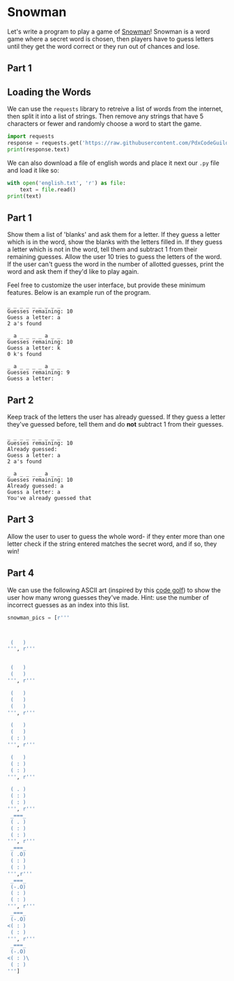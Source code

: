 
# Snowman

Let's write a program to play a game of [Snowman](https://en.wikipedia.org/wiki/Snowman_(game))! Snowman is a word game where a secret word is chosen, then players have to guess letters until they get the word correct or they run out of chances and lose.


## Part 1

## Loading the Words

We can use the `requests` library to retreive a list of words from the internet, then split it into a list of strings. Then remove any strings that have 5 characters or fewer and randomly choose a word to start the game.

```python
import requests
response = requests.get('https://raw.githubusercontent.com/PdxCodeGuild/class_mountain_goat/master/data/english.txt')
print(response.text)
```

We can also download a file of english words and place it next our `.py` file and load it like so:

```python
with open('english.txt', 'r') as file:
    text = file.read()
print(text)
```

## Part 1

Show them a list of 'blanks' and ask them for a letter. If they guess a letter which is in the word, show the blanks with the letters filled in. If they guess a letter which is not in the word, tell them and subtract 1 from their remaining guesses. Allow the user 10 tries to guess the letters of the word. If the user can't guess the word in the number of allotted guesses, print the word and ask them if they'd like to play again.

Feel free to customize the user interface, but provide these minimum features. Below is an example run of the program.

```
_ _ _ _ _ _ _ _ _
Guesses remaining: 10
Guess a letter: a
2 a's found

_ a _ _ _ _ a _ _
Guesses remaining: 10
Guess a letter: k
0 k's found

_ a _ _ _ _ a _ _
Guesses remaining: 9
Guess a letter:
```


## Part 2

Keep track of the letters the user has already guessed. If they guess a letter they've guessed before, tell them and do **not** subtract 1 from their guesses.

```
_ _ _ _ _ _ _ _ _
Guesses remaining: 10
Already guessed:
Guess a letter: a
2 a's found

_ a _ _ _ _ a _ _
Guesses remaining: 10
Already guessed: a
Guess a letter: a
You've already guessed that
```

## Part 3

Allow the user to user to guess the whole word- if they enter more than one letter check if the string entered matches the secret word, and if so, they win!

## Part 4

We can use the following ASCII art (inspired by this [code golf](https://codegolf.stackexchange.com/questions/49671/do-you-want-to-code-a-snowman)) to show the user how many wrong guesses they've made. Hint: use the number of incorrect guesses as an index into this list.

```python
snowman_pics = [r'''



 (   ) 
''', r'''


 (   )
 (   ) 
''', r'''

 (   )
 (   )
 (   ) 
''', r'''

 (   )
 (   )
 ( : )
''', r'''

 (   )
 ( : )
 ( : )
''', r'''

 ( . )
 ( : )
 ( : )
''', r'''
 _===_ 
 ( . )
 ( : )
 ( : )
''', r'''
 _===_ 
 ( .O)
 ( : )
 ( : )
''',r'''
 _===_ 
 (-.O)
 ( : )
 ( : )
''', r'''
 _===_ 
 (-.O) 
<( : )
 ( : ) 
''', r'''
 _===_ 
 (-.O) 
<( : )\
 ( : ) 
''']
```

